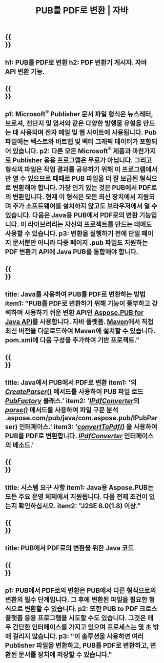 ﻿---
translation: true
template: /_templates/conversion-child-java.md
title: PUB를 PDF로 변환 | 자바
description: Windows, Linux 및 Mac OS X에서 Java API를 사용하여 PUB를 PDF로 변환합니다. 자체 솔루션에 쉽게 통합할 수 있는 게시자 변환 기능.
url: /java/conversion/pub-to-pdf/
metakeywords: 펍에서 pdf 자바로, 펍에서 pdf 자바로, 자바 펍에서 pdf로, 게시자를 pdf 자바로 변환
family: pub
platformtag: java
feature: conversion
---

{{<section banner>}}
---
h1: PUB를 PDF로 변환
h2: PDF 변환기 게시자. 자바 API 변환 기능.
---

{{<section overview>}}
---
p1: Microsoft<sup>®</sup> Publisher 문서 파일 형식은 뉴스레터, 브로셔, 전단지 및 엽서와 같은 다양한 발행물 유형을 만드는 데 사용되며 전자 메일 및 웹 사이트에 사용됩니다. Pub 파일에는 텍스트와 비트맵 및 벡터 그래픽 데이터가 포함되어 있습니다.
p2: 다른 모든 Microsoft<sup>®</sup> 제품과 마찬가지로 Publisher 응용 프로그램은 무료가 아닙니다. 그리고 형식의 파일은 작업 결과를 공유하기 위해 이 프로그램에서만 열 수 있으므로 때때로 PUB 파일을 더 잘 보급된 형식으로 변환해야 합니다. 가장 인기 있는 것은 PUB에서 PDF로의 변환입니다. 현재 이 형식은 모든 최신 장치에서 지원되며 추가 소프트웨어를 설치하지 않고도 브라우저에서 열 수 있습니다. 다음은 Java용 PUB에서 PDF로의 변환 기능입니다. 이 라이브러리는 자신의 프로젝트를 만드는 데에도 사용할 수 있습니다.
p3: 변환을 실행하기 전에 단일 페이지 문서뿐만 아니라 다중 페이지 .pub 파일도 지원하는 PDF 변환기 API에 Java PUB를 통합해야 합니다.
---

{{<section widget>}}
---
title: Java를 사용하여 PUB를 PDF로 변환하는 방법
item1: "PUB를 PDF로 변환하기 위해 기능이 풍부하고 강력하며 사용하기 쉬운 변환 API인 [Aspose.PUB for Java API](https://products.aspose.com/pub/java/)를 사용합니다. 자바 플랫폼. [Maven](https://repository.aspose.com/pub/)에서 직접 최신 버전을 다운로드하여 Maven에 설치할 수 있습니다. pom.xml에 다음 구성을 추가하여 기반 프로젝트."
---

{{<section feature1>}}
---
title: Java에서 PUB에서 PDF로 변환
item1: '의 [*CreateParser*()](https://reference.aspose.com/pub/java/com.aspose.pub/PubFactory#createParser-java.lang.String-) 메서드를 사용하여 PUB 파일 로드 [*PubFactory*](https://reference.aspose.com/pub/java/com.aspose.pub/PubFactory) 클래스.'
item2: '[*IPdfConverter*](https://apireference)의 [*parse()*](https://reference.aspose.com/pub/java/com.aspose.pub/IPubParser#parse--) 메서드를 사용하여 파일 구문 분석 .aspose.com/pub/java/com.aspose.pub/IPubParser) 인터페이스.'
item3: '[*convertToPdf()*](https://reference.aspose.com/pub/java/com.aspose.pub/IPdfConverter#convertToPdf-com.aspose.pub.Document-java.lang.String-) 을 사용하여 PUB를 PDF로 변환합니다. [*IPdfConverter*](https://reference.aspose.com/pub/java/com.aspose.pub/IPdfConverter) 인터페이스의 메소드.'
---

{{<section feature2>}}
---
title: 시스템 요구 사항
item1: Java용 Aspose.PUB는 모든 주요 운영 체제에서 지원됩니다. 다음 전제 조건이 있는지 확인하십시오.
item2: "J2SE 8.0(1.8) 이상."
---

{{<section codeexample>}}
---
title: PUB에서 PDF로의 변환을 위한 Java 코드
---

{{<section summary>}}
---
p1: PUB에서 PDF로의 변환은 PUB에서 다른 형식으로의 변환의 필수 단계입니다. 그 후에 변환된 파일을 필요한 형식으로 변환할 수 있습니다.
p2: 또한 PUB to PDF 크로스 플랫폼 응용 프로그램을 시도할 수도 있습니다. 그것은 매우 간단한 인터페이스를 가지고 있으며 프로세스는 몇 초 밖에 걸리지 않습니다.
p3: "이 솔루션을 사용하면 여러 Publisher 파일을 변환하고, PUB를 PDF로 변환하고, 변환된 문서를 장치에 저장할 수 있습니다."
---